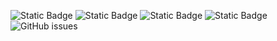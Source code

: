 ![Static Badge](https://img.shields.io/badge/blacklists-61-000000) ![Static Badge](https://img.shields.io/badge/blacklisted-2983672-cc0000) ![Static Badge](https://img.shields.io/badge/whitelisted-2254-00CC00) ![Static Badge](https://img.shields.io/badge/streaming_blacklist-28107-000000) ![GitHub issues](https://img.shields.io/github/issues/fabriziosalmi/blacklists)

